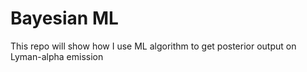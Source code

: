 # Bayesian ML
This repo will show how I use ML algorithm to get posterior output on Lyman-alpha emission
